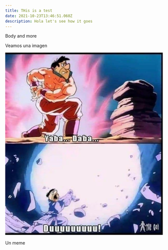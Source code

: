 ```yaml
---
title: THis is a test
date: 2021-10-23T13:46:51.060Z
description: Hola let's see how it goes
---
```

Body and more

Veamos una imagen

![](245995846_752210056178512_4110961129772872236_n.png)

Un meme